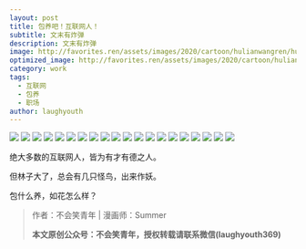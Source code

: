 ```yaml
---
layout: post
title: 包养吧！互联网人！
subtitle: 文末有炸弹
description: 文末有炸弹
image: http://favorites.ren/assets/images/2020/cartoon/hulianwangren/hulianwangren00.jpeg
optimized_image: http://favorites.ren/assets/images/2020/cartoon/hulianwangren/hulianwangren00.jpeg
category: work
tags:
  - 互联网
  - 包养
  - 职场
author: laughyouth
---
```


![](http://favorites.ren/assets/images/2020/cartoon/hulianwangren/hulianwangren01.jpg)
![](http://favorites.ren/assets/images/2020/cartoon/hulianwangren/hulianwangren02.jpg)
![](http://favorites.ren/assets/images/2020/cartoon/hulianwangren/hulianwangren03.jpg)
![](http://favorites.ren/assets/images/2020/cartoon/hulianwangren/hulianwangren04.jpg)
![](http://favorites.ren/assets/images/2020/cartoon/hulianwangren/hulianwangren05.jpg)
![](http://favorites.ren/assets/images/2020/cartoon/hulianwangren/hulianwangren06.jpg)
![](http://favorites.ren/assets/images/2020/cartoon/hulianwangren/hulianwangren07.jpg)
![](http://favorites.ren/assets/images/2020/cartoon/hulianwangren/hulianwangren08.jpg)
![](http://favorites.ren/assets/images/2020/cartoon/hulianwangren/hulianwangren09.jpg)
![](http://favorites.ren/assets/images/2020/cartoon/hulianwangren/hulianwangren10.jpg)
![](http://favorites.ren/assets/images/2020/cartoon/hulianwangren/hulianwangren11.jpg)
![](http://favorites.ren/assets/images/2020/cartoon/hulianwangren/hulianwangren12.jpg)
![](http://favorites.ren/assets/images/2020/cartoon/hulianwangren/hulianwangren13.jpg)
![](http://favorites.ren/assets/images/2020/cartoon/hulianwangren/hulianwangren14.jpg)
![](http://favorites.ren/assets/images/2020/cartoon/hulianwangren/hulianwangren15.jpg)
![](http://favorites.ren/assets/images/2020/cartoon/hulianwangren/hulianwangren16.jpg)
![](http://favorites.ren/assets/images/2020/cartoon/hulianwangren/hulianwangren17.jpg)
![](http://favorites.ren/assets/images/2020/cartoon/hulianwangren/hulianwangren18.jpg)
![](http://favorites.ren/assets/images/2020/cartoon/hulianwangren/hulianwangren19.jpg)
![](http://favorites.ren/assets/images/2020/cartoon/hulianwangren/hulianwangren20.jpg)

绝大多数的互联网人，皆为有才有德之人。

但林子大了，总会有几只怪鸟，出来作妖。

包什么养，如花怎么样？

>作者：不会笑青年 | 漫画师：Summer
>
>**本文原创公众号：不会笑青年，授权转载请联系微信(laughyouth369)**


